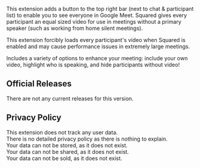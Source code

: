 This extension adds a button to the top right bar (next to chat & participant list) to enable you to see everyone in Google Meet. Squared gives every participant an equal sized video for use in meetings without a primary speaker (such as working from home silent meetings).

This extension forcibly loads every participant's video when Squared is enabled and may cause performance issues in extremely large meetings.

Includes a variety of options to enhance your meeting: include your own video, highlight who is speaking, and hide participants without video!

## Official Releases

There are not any current releases for this version.


## Privacy Policy

This extension does not track any user data.  
There is no detailed privacy policy as there is nothing to explain.  
Your data can not be stored, as it does not exist.   
Your data can not be shared, as it does not exist.   
Your data can not be sold, as it does not exist.  
